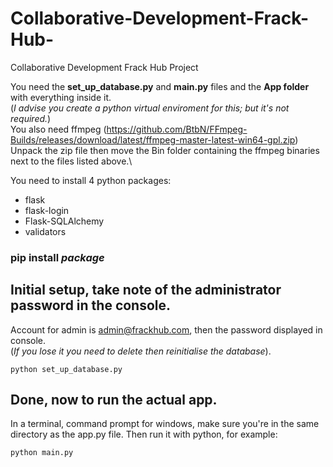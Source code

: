# Collaborative-Development-Frack-Hub-
Collaborative Development Frack Hub Project


You need the **set_up_database.py** and **main.py** files and the **App folder** with everything inside it.\
(*I advise you create a python virtual enviroment for this; but it's not required.*)\
You also need ffmpeg (https://github.com/BtbN/FFmpeg-Builds/releases/download/latest/ffmpeg-master-latest-win64-gpl.zip) \
Unpack the zip file then move the Bin folder containing the ffmpeg binaries next to the files listed above.\

You need to install 4 python packages:
- flask
- flask-login
- Flask-SQLAlchemy
- validators

### pip install *package*

## Initial setup, take note of the administrator password in the console.
Account for admin is admin@frackhub.com, then the password displayed in console.\
(*If you lose it you need to delete then reinitialise the database*).
```
python set_up_database.py
```

## Done, now to run the actual app.
In a terminal, command prompt for windows, make sure you're in the same directory as the app.py file.
Then run it with python, for example:
```
python main.py
```
